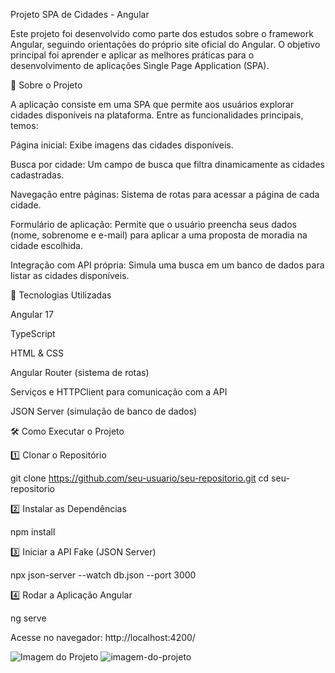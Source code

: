 Projeto SPA de Cidades - Angular

Este projeto foi desenvolvido como parte dos estudos sobre o framework Angular, seguindo orientações do próprio site oficial do Angular. O objetivo principal foi aprender e aplicar as melhores práticas para o desenvolvimento de aplicações Single Page Application (SPA).

📌 Sobre o Projeto

A aplicação consiste em uma SPA que permite aos usuários explorar cidades disponíveis na plataforma. Entre as funcionalidades principais, temos:

Página inicial: Exibe imagens das cidades disponíveis.

Busca por cidade: Um campo de busca que filtra dinamicamente as cidades cadastradas.

Navegação entre páginas: Sistema de rotas para acessar a página de cada cidade.

Formulário de aplicação: Permite que o usuário preencha seus dados (nome, sobrenome e e-mail) para aplicar a uma proposta de moradia na cidade escolhida.

Integração com API própria: Simula uma busca em um banco de dados para listar as cidades disponíveis.

🚀 Tecnologias Utilizadas

Angular 17

TypeScript

HTML & CSS

Angular Router (sistema de rotas)

Serviços e HTTPClient para comunicação com a API

JSON Server (simulação de banco de dados)

🛠 Como Executar o Projeto

1️⃣ Clonar o Repositório

git clone https://github.com/seu-usuario/seu-repositorio.git
cd seu-repositorio

2️⃣ Instalar as Dependências

npm install

3️⃣ Iniciar a API Fake (JSON Server)

npx json-server --watch db.json --port 3000

4️⃣ Rodar a Aplicação Angular

ng serve

Acesse no navegador: http://localhost:4200/

![Imagem do Projeto](https://private-user-images.githubusercontent.com/115483890/424684763-49f14754-7754-40c2-8388-0182079831c2.png?jwt=eyJhbGciOiJIUzI1NiIsInR5cCI6IkpXVCJ9.eyJpc3MiOiJnaXRodWIuY29tIiwiYXVkIjoicmF3LmdpdGh1YnVzZXJjb250ZW50LmNvbSIsImtleSI6ImtleTUiLCJleHAiOjE3NDI0MTY4NzEsIm5iZiI6MTc0MjQxNjU3MSwicGF0aCI6Ii8xMTU0ODM4OTAvNDI0Njg0NzYzLTQ5ZjE0NzU0LTc3NTQtNDBjMi04Mzg4LTAxODIwNzk4MzFjMi5wbmc_WC1BbXotQWxnb3JpdGhtPUFXUzQtSE1BQy1TSEEyNTYmWC1BbXotQ3JlZGVudGlhbD1BS0lBVkNPRFlMU0E1M1BRSzRaQSUyRjIwMjUwMzE5JTJGdXMtZWFzdC0xJTJGczMlMkZhd3M0X3JlcXVlc3QmWC1BbXotRGF0ZT0yMDI1MDMxOVQyMDM2MTFaJlgtQW16LUV4cGlyZXM9MzAwJlgtQW16LVNpZ25hdHVyZT0zN2RlNTg3MDgzNGU0NDNlYjNhMWMyNjdkMGUwNDIxNWViNzZmMDJmMDY3MzM1Mzk5NjFiZjRkNjA2ZDA3N2UzJlgtQW16LVNpZ25lZEhlYWRlcnM9aG9zdCJ9.F3ZX6o0DJVlvnYVWJN0G-SKoGe20JeTpmAFm-Svj_qo)
![imagem-do-projeto](https://private-user-images.githubusercontent.com/115483890/424684329-12badfaf-a33b-4a1c-b937-88da7a214703.png?jwt=eyJhbGciOiJIUzI1NiIsInR5cCI6IkpXVCJ9.eyJpc3MiOiJnaXRodWIuY29tIiwiYXVkIjoicmF3LmdpdGh1YnVzZXJjb250ZW50LmNvbSIsImtleSI6ImtleTUiLCJleHAiOjE3NDI0MTY5MzksIm5iZiI6MTc0MjQxNjYzOSwicGF0aCI6Ii8xMTU0ODM4OTAvNDI0Njg0MzI5LTEyYmFkZmFmLWEzM2ItNGExYy1iOTM3LTg4ZGE3YTIxNDcwMy5wbmc_WC1BbXotQWxnb3JpdGhtPUFXUzQtSE1BQy1TSEEyNTYmWC1BbXotQ3JlZGVudGlhbD1BS0lBVkNPRFlMU0E1M1BRSzRaQSUyRjIwMjUwMzE5JTJGdXMtZWFzdC0xJTJGczMlMkZhd3M0X3JlcXVlc3QmWC1BbXotRGF0ZT0yMDI1MDMxOVQyMDM3MTlaJlgtQW16LUV4cGlyZXM9MzAwJlgtQW16LVNpZ25hdHVyZT03MjNiZGRiNDdmYzE2ZjliOTdiZmQ0OWZmMzczNjE1MDI3MzBkMWZmNzI1NmE1ZDg4MjEwZDY4OWFhNWNhMjJiJlgtQW16LVNpZ25lZEhlYWRlcnM9aG9zdCJ9.uwuLE961aSIoubdILN5NxM03qc2UBriOVVIcPkYYndw)
